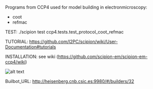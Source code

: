 Programs from CCP4 used for model building in electronmicroscopy:

  * coot
  * refmac

TEST:
./scipion test ccp4.tests.test_protocol_coot_refmac

TUTORIAL:
https://github.com/I2PC/scipion/wiki/User-Documentation#tutorials

INSTALLATION:
see wiki (https://github.com/scipion-em/scipion-em-ccp4/wiki)

![alt text](http://heisenberg.cnb.csic.es:9980/badges/ccp4_devel.svg)

Builbot_URL: http://heisenberg.cnb.csic.es:9980/#/builders/32

